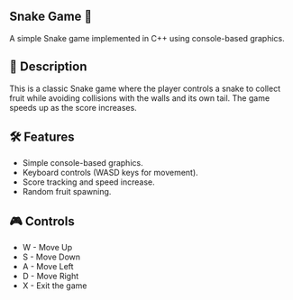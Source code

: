 ## Snake Game 🐍
A simple Snake game implemented in C++ using console-based graphics.

## 📜 Description
This is a classic Snake game where the player controls a snake to collect fruit while avoiding collisions with the walls and its own tail. The game speeds up as the score increases.

## 🛠 Features
- Simple console-based graphics.
- Keyboard controls (WASD keys for movement).
- Score tracking and speed increase.
- Random fruit spawning.
## 🎮 Controls
- W - Move Up
- S - Move Down
- A - Move Left
- D - Move Right
- X - Exit the game
